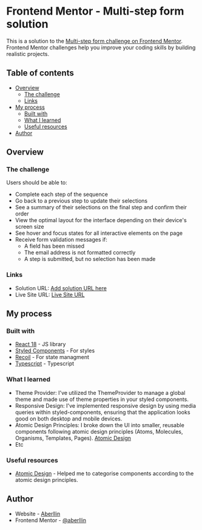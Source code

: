 # Frontend Mentor - Multi-step form solution

This is a solution to the [Multi-step form challenge on Frontend Mentor](https://www.frontendmentor.io/challenges/multistep-form-YVAnSdqQBJ). Frontend Mentor challenges help you improve your coding skills by building realistic projects.

## Table of contents

- [Overview](#overview)
  - [The challenge](#the-challenge)
  - [Links](#links)
- [My process](#my-process)
  - [Built with](#built-with)
  - [What I learned](#what-i-learned)
  - [Useful resources](#useful-resources)
- [Author](#author)

## Overview

### The challenge

Users should be able to:

- Complete each step of the sequence
- Go back to a previous step to update their selections
- See a summary of their selections on the final step and confirm their order
- View the optimal layout for the interface depending on their device's screen size
- See hover and focus states for all interactive elements on the page
- Receive form validation messages if:
  - A field has been missed
  - The email address is not formatted correctly
  - A step is submitted, but no selection has been made

### Links

- Solution URL: [Add solution URL here](https://your-solution-url.com)
- Live Site URL: [Live Site URL](https://multi-form-aberllin.vercel.app/)

## My process

### Built with

- [React 18](https://reactjs.org/) - JS library
- [Styled Components](https://styled-components.com/) - For styles
- [Recoil](https://recoiljs.org/) - For state managment
- [Typescript](https://www.typescriptlang.org/) - Typescript

### What I learned

- Theme Provider: I've utilized the ThemeProvider to manage a global theme and made use of theme properties in your styled components.
- Responsive Design: I've implemented responsive design by using media queries within styled-components, ensuring that the application looks good on both desktop and mobile devices.
- Atomic Design Principles: I broke down the UI into smaller, reusable components following atomic design principles (Atoms, Molecules, Organisms, Templates, Pages). [Atomic Design](https://bradfrost.com/blog/post/atomic-web-design/)
- Etc

### Useful resources

- [Atomic Design](https://bradfrost.com/blog/post/atomic-web-design/) - Helped me to categorise components according to the atomic design principles.

## Author

- Website - [Aberllin](https://aberllin-dev.vercel.app/)
- Frontend Mentor - [@aberllin](https://www.frontendmentor.io/profile/aberllin)
